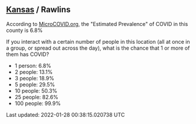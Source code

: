 
## [Kansas](/united-states/kansas) / Rawlins

According to [MicroCOVID.org](http://microcovid.org),
the "Estimated Prevalence" of COVID in this county is 6.8%

If you interact with a certain number of people in this location
(all at once in a group, or spread out across the day), what is the chance that
1 or more of them has COVID?

- 1 person: 6.8%
- 2 people: 13.1%
- 3 people: 18.9%
- 5 people: 29.5%
- 10 people: 50.3%
- 25 people: 82.6%
- 100 people: 99.9%

Last updated: 2022-01-28 00:38:15.020738 UTC

